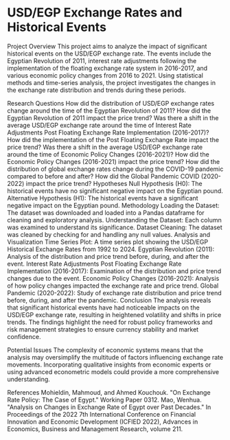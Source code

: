 # USD/EGP Exchange Rates and Historical Events
Project Overview
This project aims to analyze the impact of significant historical events on the USD/EGP exchange rate. The events include the Egyptian Revolution of 2011, interest rate adjustments following the implementation of the floating exchange rate system in 2016-2017, and various economic policy changes from 2016 to 2021. Using statistical methods and time-series analysis, the project investigates the changes in the exchange rate distribution and trends during these periods.

Research Questions
How did the distribution of USD/EGP exchange rates change around the time of the Egyptian Revolution of 2011?
How did the Egyptian Revolution of 2011 impact the price trend?
Was there a shift in the average USD/EGP exchange rate around the time of Interest Rate Adjustments Post Floating Exchange Rate Implementation (2016-2017)?
How did the implementation of the Post Floating Exchange Rate impact the price trend?
Was there a shift in the average USD/EGP exchange rate around the time of Economic Policy Changes (2016-2021)?
How did the Economic Policy Changes (2016-2021) impact the price trend?
How did the distribution of global exchange rates change during the COVID-19 pandemic compared to before and after?
How did the Global Pandemic COVID (2020-2022) impact the price trend?
Hypotheses
Null Hypothesis (H0): The historical events have no significant negative impact on the Egyptian pound.
Alternative Hypothesis (H1): The historical events have a significant negative impact on the Egyptian pound.
Methodology
Loading the Dataset: The dataset was downloaded and loaded into a Pandas dataframe for cleaning and exploratory analysis.
Understanding the Dataset: Each column was examined to understand its significance.
Dataset Cleaning: The dataset was cleaned by checking for and handling any null values.
Analysis and Visualization
Time Series Plot: A time series plot showing the USD/EGP Historical Exchange Rates from 1992 to 2024.
Egyptian Revolution (2011): Analysis of the distribution and price trend before, during, and after the event.
Interest Rate Adjustments Post Floating Exchange Rate Implementation (2016-2017): Examination of the distribution and price trend changes due to the event.
Economic Policy Changes (2016-2021): Analysis of how policy changes impacted the exchange rate and price trend.
Global Pandemic (2020-2022): Study of exchange rate distribution and price trend before, during, and after the pandemic.
Conclusion
The analysis reveals that significant historical events have had noticeable impacts on the USD/EGP exchange rate, resulting in heightened volatility and shifts in price trends. The findings highlight the need for robust policy frameworks and risk management strategies to ensure currency stability and market confidence.

Potential Issues
The complexity of economic systems means that the analysis may oversimplify the multitude of factors influencing exchange rate movements. Incorporating qualitative insights from economic experts or using advanced econometric models could provide a more comprehensive understanding.

References
Mohieldin, Mahmoud, and Ahmed Kouchouk. "On Exchange Rate Policy: The Case of Egypt." Working Paper 0312.
Mao, Wenhua. "Analysis on Changes in Exchange Rate of Egypt over Past Decades." In Proceedings of the 2022 7th International Conference on Financial Innovation and Economic Development (ICFIED 2022), Advances in Economics, Business and Management Research, volume 211.
